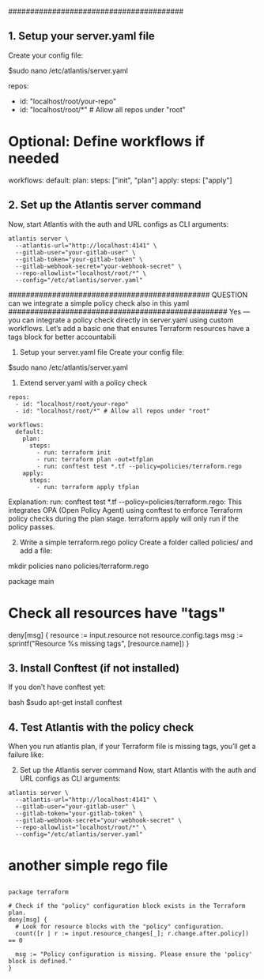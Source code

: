 ########################################

## 1. Setup your server.yaml file
Create your config file:

$sudo nano /etc/atlantis/server.yaml

repos:
  - id: "localhost/root/your-repo"
  - id: "localhost/root/*" # Allow all repos under "root"
  
# Optional: Define workflows if needed
workflows:
  default:
    plan:
      steps: ["init", "plan"]
    apply:
      steps: ["apply"]
	  
	  
## 2. Set up the Atlantis server command
Now, start Atlantis with the auth and URL configs as CLI arguments:
```
atlantis server \
  --atlantis-url="http://localhost:4141" \
  --gitlab-user="your-gitlab-user" \
  --gitlab-token="your-gitlab-token" \
  --gitlab-webhook-secret="your-webhook-secret" \
  --repo-allowlist="localhost/root/*" \
  --config="/etc/atlantis/server.yaml"
```
##############################################
QUESTION
can we integrate a simple policy check  also in this yaml
##################################################
Yes — you can integrate a policy check directly in server.yaml using custom workflows. 
Let’s add a basic one that ensures Terraform resources have a tags block for better accountabili

1. Setup your server.yaml file
Create your config file:

$sudo nano /etc/atlantis/server.yaml


1. Extend server.yaml with a policy check
``` 
repos:
  - id: "localhost/root/your-repo"
  - id: "localhost/root/*" # Allow all repos under "root"
  
workflows:
  default:
    plan:
      steps:
        - run: terraform init
        - run: terraform plan -out=tfplan
        - run: conftest test *.tf --policy=policies/terraform.rego
    apply:
      steps:
        - run: terraform apply tfplan
```
		
Explanation: run: conftest test *.tf --policy=policies/terraform.rego: This integrates OPA (Open Policy Agent) using conftest to enforce Terraform policy checks during the plan stage.
terraform apply will only run if the policy passes.

2. Write a simple terraform.rego policy
Create a folder called policies/ and add a file:

mkdir policies
nano policies/terraform.rego

package main

# Check all resources have "tags"
deny[msg] {
  resource := input.resource
  not resource.config.tags
  msg := sprintf("Resource %s missing tags", [resource.name])
}

## 3. Install Conftest (if not installed)
If you don’t have conftest yet:

bash
$sudo apt-get install conftest

## 4. Test Atlantis with the policy check
When you run atlantis plan, if your Terraform file is missing tags, you’ll get a failure like:

 2. Set up the Atlantis server command
Now, start Atlantis with the auth and URL configs as CLI arguments:
```
atlantis server \
  --atlantis-url="http://localhost:4141" \
  --gitlab-user="your-gitlab-user" \
  --gitlab-token="your-gitlab-token" \
  --gitlab-webhook-secret="your-webhook-secret" \
  --repo-allowlist="localhost/root/*" \
  --config="/etc/atlantis/server.yaml"
```

# another simple rego file 
##
```
package terraform

# Check if the "policy" configuration block exists in the Terraform plan.
deny[msg] {
  # Look for resource blocks with the "policy" configuration.
  count([r | r := input.resource_changes[_]; r.change.after.policy]) == 0

  msg := "Policy configuration is missing. Please ensure the 'policy' block is defined."
}
```

